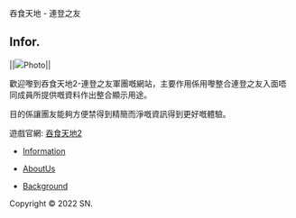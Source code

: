 吞食天地 - 連登之友

## Infor.

||<img src="#">Photo||

歡迎嚟到吞食天地2-連登之友軍團嘅網站，主要作用係用嚟整合連登之友入面唔同成員所提供嘅資料作出整合顯示用途。

目的係讓團友能夠方便禁得到精簡而淨嘅資訊得到更好嘅體驗。


遊戲官網: <a href="https://ts2.chinesegamer.net/">吞食天地2</a>

* <a href="#Infor">Information</a>

* <a href="#">AboutUs</a>

* <a href="#">Background</a>

Copyright © 2022 SN.
